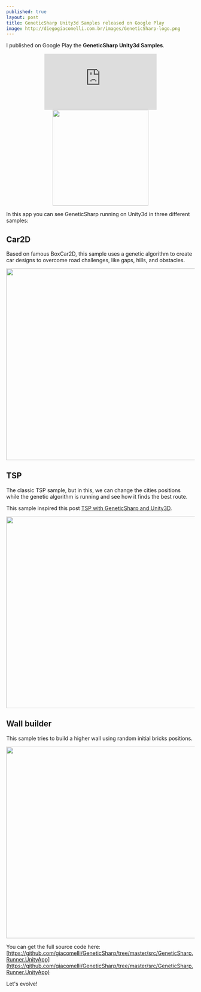 ```yaml
---
published: true
layout: post
title: GeneticSharp Unity3d Samples released on Google Play  
image: http://diegogiacomelli.com.br/images/GeneticSharp-logo.png
---
```

 
I published on Google Play the **GeneticSharp Unity3d Samples**. 

<center>
<iframe src="https://www.youtube.com/embed/pJpZwCW2m4s" frameborder="0" allow="autoplay; encrypted-media" allowfullscreen></iframe>
</center>
<center>
	<a href="https://play.google.com/store/apps/details?id=br.com.diegogiacomelli.geneticsharprunnersunityapp">
		<img src="../images/google-play-badge.png" width="256">
	</a>
</center>

In this app you can see GeneticSharp running on Unity3d in three different samples:


## Car2D
Based on famous BoxCar2D, this sample uses a genetic algorithm to create car designs to overcome road challenges, like gaps, hills, and obstacles.
<center>
<img src="../images/GeneticSharp-Unity3d-Samples-Car2d.png" width="512">
</center>

## TSP
The classic TSP sample, but in this, we can change the cities positions while the genetic algorithm is running and see how it finds the best route.

This sample inspired this post [TSP with GeneticSharp and Unity3D](http://diegogiacomelli.com.br/tsp-with-GeneticSharp-and-Unity3d/).

<center>
<img src="../images/GeneticSharp-Unity3d-Samples-TSP.png" width="512">
</center>

## Wall builder
This sample tries to build a higher wall using random initial bricks positions.

<center>
<img src="../images/GeneticSharp-Unity3d-Samples-Wall-Builder.png" width="512">
</center>


You can get the full source code here: [https://github.com/giacomelli/GeneticSharp/tree/master/src/GeneticSharp.Runner.UnityApp](https://github.com/giacomelli/GeneticSharp/tree/master/src/GeneticSharp.Runner.UnityApp)

Let's evolve!

